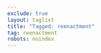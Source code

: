 ```yaml
---
exclude: true
layout: taglist
title: "Tagged: reenactment"
tag: reenactment
robots: noindex
---
```

